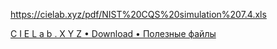 https://cielab.xyz/pdf/NIST%20CQS%20simulation%207.4.xls

[C I E L a b . X Y Z • Download • Полезные файлы](https://cielab.xyz/pdf/)